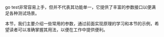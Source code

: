 go test非常容易上手，但并不代表其功能单一，它提供了丰富的参数接口以便满足各种测试场景。

本节，我们主要介绍一些常用的参数，通过前面实现原理的学习和本节的示例，希望读者可以准确掌握其用法，以便在工作中提供便利。